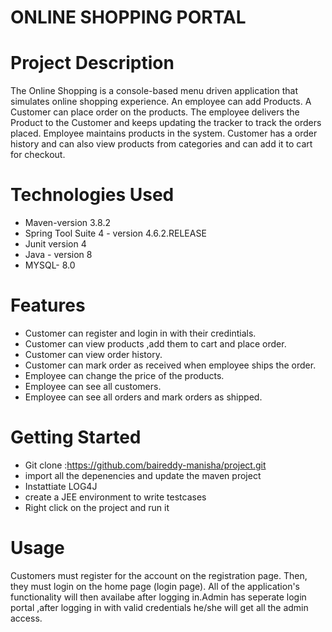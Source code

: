 # ONLINE SHOPPING PORTAL

# Project Description
The Online Shopping is a console-based menu driven application that simulates online shopping experience. An employee can add Products. A Customer can place order on the products. The employee delivers the Product to the Customer and keeps updating the tracker to track the orders placed. Employee maintains products in the system. Customer has a order history and can also view products from categories and can add it to cart for checkout.


# Technologies Used

- Maven-version 3.8.2
- Spring Tool Suite 4 - version 4.6.2.RELEASE
- Junit version 4
- Java - version 8
- MYSQL- 8.0
# Features
- Customer can register and login in with their credintials.
- Customer can view products ,add them to cart and place order.
- Customer can view order history.
- Customer can mark order as received when employee ships the order.
- Employee can change the price of the products.
- Employee can see all customers.
- Employee can see all orders and mark orders as shipped.
# Getting Started
- Git clone :https://github.com/baireddy-manisha/project.git
- import all the depenencies and update the maven project
- Instattiate LOG4J
- create a JEE environment to write testcases
- Right click on the project and run it


# Usage
Customers must register for the  account on the registration page. Then, they must login on the home page (login page). All of the application's functionality will then availabe after logging in.Admin has seperate login portal ,after logging in with valid credentials he/she will get all the admin access.



